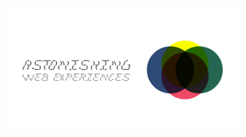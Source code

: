 <div align='center'>
  <a href='https://och.dev' target="_blank" rel="noopener noreferrer" title="ASTONISHING WEB EXPERIENCES">
    <img src='./og.png' alt='ASTONISHING WEB EXPERIENCES' height='250px' />
  </a>
</div>

<!--
**ochmanski/ochmanski** is a ✨ _special_ ✨ repository because its `README.md` (this file) appears on your GitHub profile.

Here are some ideas to get you started:

- 🔭 I’m currently working on ...
- 🌱 I’m currently learning ...
- 👯 I’m looking to collaborate on ...
- 🤔 I’m looking for help with ...
- 💬 Ask me about ...
- 📫 How to reach me: ...
- 😄 Pronouns: ...
- ⚡ Fun fact: ...
-->
